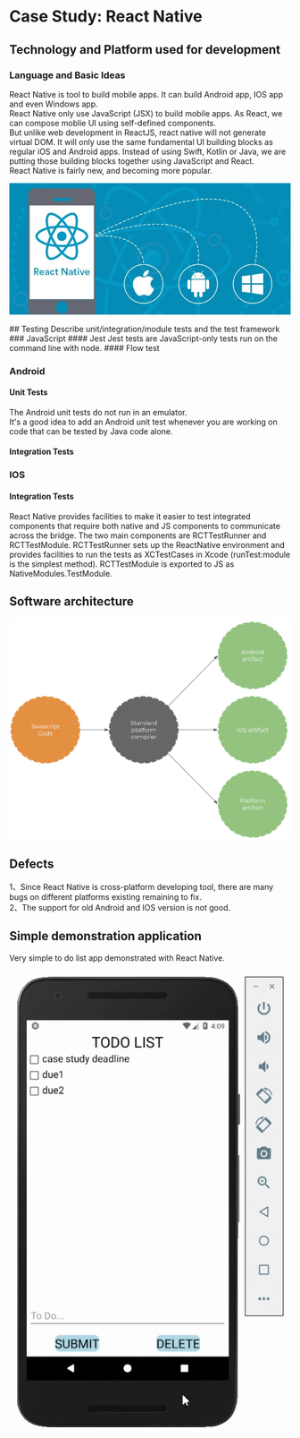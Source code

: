 # Case Study: React Native

## Technology and Platform used for development
### Language and Basic Ideas
React Native is tool to build mobile apps. It can build Android app, IOS app and even Windows app. 
<br />
React Native only use JavaScript (JSX) to build mobile apps. As React, we can compose moblie UI using self-defined components.
<br /> But unlike web development in ReactJS, react native will not generate virtual DOM. It will only use the same fundamental UI building blocks as regular iOS and Android apps. Instead of using Swift, Kotlin or Java, we are putting those building blocks together using JavaScript and React.
<br />
React Native is fairly new, and becoming more popular.
<p align="center"><img src="https://github.com/ec500-software-engineering/case-study-heliatbu/blob/master/pics/react%20native.jpg" width="800"></p>
## Testing
Describe unit/integration/module tests and the test framework
### JavaScript
#### Jest
Jest tests are JavaScript-only tests run on the command line with node.
#### Flow test

### Android
#### Unit Tests
The Android unit tests do not run in an emulator.<br />It's a good idea to add an Android unit test whenever you are working on code that can be tested by Java code alone. 
#### Integration Tests

### IOS 
#### Integration Tests
React Native provides facilities to make it easier to test integrated components that require both native and JS components to communicate across the bridge. The two main components are RCTTestRunner and RCTTestModule. RCTTestRunner sets up the ReactNative environment and provides facilities to run the tests as XCTestCases in Xcode (runTest:module is the simplest method). RCTTestModule is exported to JS as NativeModules.TestModule.

## Software architecture
<p align="center"><img src="https://github.com/ec500-software-engineering/case-study-heliatbu/blob/master/pics/structure.png" width="1000"></p>

## Defects
1、Since React Native is cross-platform developing tool, there are many bugs on different platforms existing remaining to fix.
<br/> 2、The support for old Android and IOS version is not good.
## Simple demonstration application
Very simple to do list app demonstrated with React Native.
<p align="center"><img src="https://github.com/ec500-software-engineering/case-study-heliatbu/blob/master/pics/demo.gif"></p>


